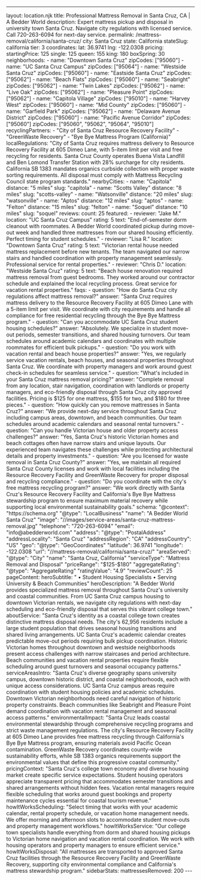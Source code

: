 ---
layout: location.njk
title: Professional Mattress Removal in Santa Cruz, CA | A Bedder World
description: Expert mattress pickup and disposal in university town Santa Cruz. Navigate city regulations with licensed service. Call 720-263-6094 for next-day service.
permalink: /mattress-removal/california/santa-cruz/
city: Santa Cruz state: California stateSlug: california tier: 3 coordinates: lat: 36.9741 lng: -122.0308 pricing: startingPrice: 125 single: 125 queen: 155 king: 180 boxSpring: 30 neighborhoods: - name: "Downtown Santa Cruz" zipCodes: ["95060"] - name: "UC Santa Cruz Campus" zipCodes: ["95064"] - name: "Westside Santa Cruz" zipCodes: ["95060"] - name: "Eastside Santa Cruz" zipCodes: ["95062"] - name: "Beach Flats" zipCodes: ["95060"] - name: "Seabright" zipCodes: ["95062"] - name: "Twin Lakes" zipCodes: ["95062"] - name: "Live Oak" zipCodes: ["95062"] - name: "Pleasure Point" zipCodes: ["95062"] - name: "Capitola Village" zipCodes: ["95010"] - name: "Harvey West" zipCodes: ["95060"] - name: "Mid County" zipCodes: ["95060"] - name: "Garfield Park" zipCodes: ["95062"] - name: "Delaware Avenue District" zipCodes: ["95060"] - name: "Pacific Avenue Corridor" zipCodes: ["95060"] zipCodes: ["95060", "95062", "95064", "95010"] recyclingPartners: - "City of Santa Cruz Resource Recovery Facility" - "GreenWaste Recovery" - "Bye Bye Mattress Program (California)" localRegulations: "City of Santa Cruz requires mattress delivery to Resource Recovery Facility at 605 Dimeo Lane, with 5-item limit per visit and free recycling for residents. Santa Cruz County operates Buena Vista Landfill and Ben Lomond Transfer Station with 28% surcharge for city residents. California SB 1383 mandates organics curbside collection with proper waste sorting requirements. All disposal must comply with Mattress Recycling Council state program standards." nearbyCities: - name: "Capitola" distance: "5 miles" slug: "capitola" - name: "Scotts Valley" distance: "8 miles" slug: "scotts-valley" - name: "Watsonville" distance: "20 miles" slug: "watsonville" - name: "Aptos" distance: "12 miles" slug: "aptos" - name: "Felton" distance: "15 miles" slug: "felton" - name: "Soquel" distance: "10 miles" slug: "soquel" reviews: count: 25 featured: - reviewer: "Jake M." location: "UC Santa Cruz Campus" rating: 5 text: "End-of-semester dorm cleanout with roommates. A Bedder World coordinated pickup during move-out week and handled three mattresses from our shared housing efficiently. Perfect timing for student schedules." - reviewer: "Lisa R." location: "Downtown Santa Cruz" rating: 5 text: "Victorian rental house needed mattress replacement before new tenants. The team navigated our narrow stairs and handled coordination with property management seamlessly. Professional service for rental properties." - reviewer: "Chris D." location: "Westside Santa Cruz" rating: 5 text: "Beach house renovation required mattress removal from guest bedrooms. They worked around our contractor schedule and explained the local recycling process. Great service for vacation rental properties." faqs: - question: "How do Santa Cruz city regulations affect mattress removal?" answer: "Santa Cruz requires mattress delivery to the Resource Recovery Facility at 605 Dimeo Lane with a 5-item limit per visit. We coordinate with city requirements and handle all compliance for free residential recycling through the Bye Bye Mattress program." - question: "Can you accommodate UC Santa Cruz student housing schedules?" answer: "Absolutely. We specialize in student move-out periods, semester transitions, and shared housing turnovers. Our team schedules around academic calendars and coordinates with multiple roommates for efficient bulk pickups." - question: "Do you work with vacation rental and beach house properties?" answer: "Yes, we regularly service vacation rentals, beach houses, and seasonal properties throughout Santa Cruz. We coordinate with property managers and work around guest check-in schedules for seamless service." - question: "What's included in your Santa Cruz mattress removal pricing?" answer: "Complete removal from any location, stair navigation, coordination with landlords or property managers, and eco-friendly disposal through Santa Cruz city approved facilities. Pricing is $125 for one mattress, $155 for two, and $180 for three pieces." - question: "How quickly can you remove mattresses in Santa Cruz?" answer: "We provide next-day service throughout Santa Cruz including campus areas, downtown, and beach communities. Our team schedules around academic calendars and seasonal rental turnovers." - question: "Can you handle Victorian house and older property access challenges?" answer: "Yes, Santa Cruz's historic Victorian homes and beach cottages often have narrow stairs and unique layouts. Our experienced team navigates these challenges while protecting architectural details and property investments." - question: "Are you licensed for waste removal in Santa Cruz County?" answer: "Yes, we maintain all required Santa Cruz County licenses and work with local facilities including the Resource Recovery Facility and GreenWaste Recovery for proper disposal and recycling compliance." - question: "Do you coordinate with the city's free mattress recycling program?" answer: "We work directly with Santa Cruz's Resource Recovery Facility and California's Bye Bye Mattress stewardship program to ensure maximum material recovery while supporting local environmental sustainability goals." schema: "@context": "https://schema.org" "@type": "LocalBusiness" "name": "A Bedder World Santa Cruz" "image": "//images/service-areas/santa-cruz-mattress-removal.jpg" "telephone": "720-263-6094" "email": "info@abedderworld.com" "address": "@type": "PostalAddress" "addressLocality": "Santa Cruz" "addressRegion": "CA" "addressCountry": "US" "geo": "@type": "GeoCoordinates" "latitude": 36.9741 "longitude": -122.0308 "url": "//mattress-removal/california/santa-cruz/" "areaServed": "@type": "City" "name": "Santa Cruz, California" "serviceType": "Mattress Removal and Disposal" "priceRange": "$125-$180" "aggregateRating": "@type": "AggregateRating" "ratingValue": "4.9" "reviewCount": 25 pageContent: heroSubtitle: " • Student Housing Specialists • Serving University & Beach Communities" heroDescription: "A Bedder World provides specialized mattress removal throughout Santa Cruz's university and coastal communities. From UC Santa Cruz campus housing to downtown Victorian rentals, we navigate city regulations with next-day scheduling and eco-friendly disposal that serves this vibrant college town." aboutService: "Santa Cruz's identity as a coastal college town creates distinctive mattress disposal needs. The city's 62,956 residents include a large student population that drives seasonal housing transitions and shared living arrangements. UC Santa Cruz's academic calendar creates predictable move-out periods requiring bulk pickup coordination. Historic Victorian homes throughout downtown and westside neighborhoods present access challenges with narrow staircases and period architecture. Beach communities and vacation rental properties require flexible scheduling around guest turnovers and seasonal occupancy patterns." serviceAreasIntro: "Santa Cruz's diverse geography spans university campus, downtown historic district, and coastal neighborhoods, each with unique access considerations. UC Santa Cruz campus areas require coordination with student housing policies and academic schedules. Downtown Victorian neighborhoods need careful navigation of historic property constraints. Beach communities like Seabright and Pleasure Point demand coordination with vacation rental management and seasonal access patterns." environmentalImpact: "Santa Cruz leads coastal environmental stewardship through comprehensive recycling programs and strict waste management regulations. The city's Resource Recovery Facility at 605 Dimeo Lane provides free mattress recycling through California's Bye Bye Mattress program, ensuring materials avoid Pacific Ocean contamination. GreenWaste Recovery coordinates county-wide sustainability efforts, while SB 1383 organics requirements support the environmental values that define this progressive coastal community." pricingContext: "Santa Cruz's college town economy and diverse housing market create specific service expectations. Student housing operators appreciate transparent pricing that accommodates semester transitions and shared arrangements without hidden fees. Vacation rental managers require flexible scheduling that works around guest bookings and property maintenance cycles essential for coastal tourism revenue." howItWorksScheduling: "Select timing that works with your academic calendar, rental property schedule, or vacation home management needs. We offer morning and afternoon slots to accommodate student move-outs and property management workflows." howItWorksService: "Our college town specialists handle everything from dorm and shared housing pickups to Victorian home navigation and vacation rental coordination. We work with housing operators and property managers to ensure efficient service." howItWorksDisposal: "All mattresses are transported to approved Santa Cruz facilities through the Resource Recovery Facility and GreenWaste Recovery, supporting city environmental compliance and California's mattress stewardship program." sidebarStats: mattressesRemoved: 200 ---